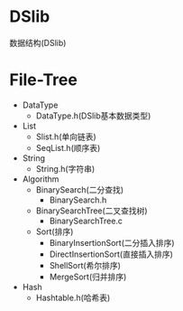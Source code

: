 # DSlib
数据结构(DSlib)

# File-Tree
* DataType  
	* DataType.h(DSlib基本数据类型)
* List  
	* Slist.h(单向链表)  
	* SeqList.h(顺序表)  
* String  
	* String.h(字符串)  
* Algorithm
	* BinarySearch(二分查找)
    	* BinarySearch.h
    * BinarySearchTree(二叉查找树)
        *  BinarySearchTree.c
    * Sort(排序)
        *  BinaryInsertionSort(二分插入排序)
        *  DirectInsertionSort(直接插入排序)
        *  ShellSort(希尔排序)
		*  MergeSort(归并排序)
* Hash
    * Hashtable.h(哈希表)

